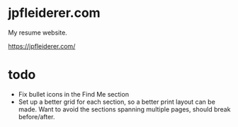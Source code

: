 # jpfleiderer.com
My resume website.

<https://jpfleiderer.com/>

# todo
- Fix bullet icons in the Find Me section
- Set up a better grid for each section, so a better print layout can be made. Want to avoid the sections spanning multiple pages, should break before/after.
